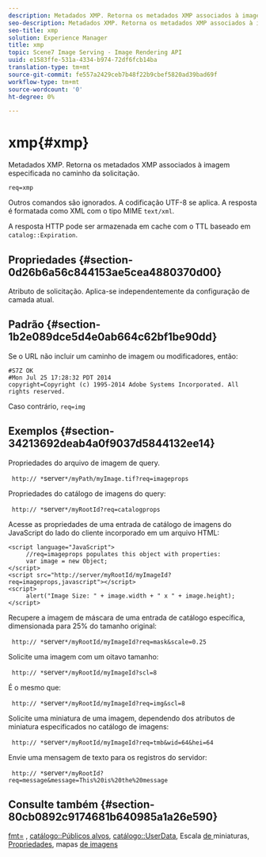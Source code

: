 ```yaml
---
description: Metadados XMP. Retorna os metadados XMP associados à imagem especificada no caminho da solicitação.
seo-description: Metadados XMP. Retorna os metadados XMP associados à imagem especificada no caminho da solicitação.
seo-title: xmp
solution: Experience Manager
title: xmp
topic: Scene7 Image Serving - Image Rendering API
uuid: e1583ffe-531a-4334-b974-72df6fcb14ba
translation-type: tm+mt
source-git-commit: fe557a2429ceb7b48f22b9cbef5820ad39bad69f
workflow-type: tm+mt
source-wordcount: '0'
ht-degree: 0%

---
```



# xmp{#xmp}

Metadados XMP. Retorna os metadados XMP associados à imagem especificada no caminho da solicitação.

`req=xmp`

Outros comandos são ignorados. A codificação UTF-8 se aplica. A resposta é formatada como XML com o tipo MIME `text/xml`.

A resposta HTTP pode ser armazenada em cache com o TTL baseado em `catalog::Expiration`.

## Propriedades {#section-0d26b6a56c844153ae5cea4880370d00}

Atributo de solicitação. Aplica-se independentemente da configuração de camada atual.

## Padrão {#section-1b2e089dce5d4e0ab664c62bf1be90dd}

Se o URL não incluir um caminho de imagem ou modificadores, então:

```
#S7Z OK 
#Mon Jul 25 17:28:32 PDT 2014 
copyright=Copyright (c) 1995-2014 Adobe Systems Incorporated. All rights reserved.
```

Caso contrário, `req=img`

## Exemplos {#section-34213692deab4a0f9037d5844132ee14}

Propriedades do arquivo de imagem de query.

` http:// *`server`*/myPath/myImage.tif?req=imageprops`

Propriedades do catálogo de imagens do query:

` http:// *`server`*/myRootId?req=catalogprops`

Acesse as propriedades de uma entrada de catálogo de imagens do JavaScript do lado do cliente incorporado em um arquivo HTML:

```
<script language="JavaScript"> 
     //req=imageprops populates this object with properties: 
     var image = new Object; 
</script> 
<script src="http://server/myRootId/myImageId?req=imageprops,javascript"></script> 
<script> 
     alert("Image Size: " + image.width + " x " + image.height); 
</script>
```

Recupere a imagem de máscara de uma entrada de catálogo específica, dimensionada para 25% do tamanho original:

` http:// *`server`*/myRootId/myImageId?req=mask&scale=0.25`

Solicite uma imagem com um oitavo tamanho:

` http:// *`server`*/myRootId/myImageId?scl=8`

É o mesmo que:

` http:// *`server`*/myRootId/myImageId?req=img&scl=8`

Solicite uma miniatura de uma imagem, dependendo dos atributos de miniatura especificados no catálogo de imagens:

` http:// *`server`*/myRootId/myImageId?req=tmb&wid=64&hei=64`

Envie uma mensagem de texto para os registros do servidor:

` http:// *`server`*/myRootId?req=message&message=This%20is%20the%20message`

## Consulte também {#section-80cb0892c9174681b640985a1a26e590}

[fmt=](../../../../../../is-api/http-ref/image-serving-api-ref/c-http-protocol-reference/c-command-reference/r-is-http-fmt.md#reference-cdf10043423b45ba9fe15157fb3ae37a) ,  [catálogo::Públicos alvos](/help/aem-is-ir-api/is-api/image-catalog/image-serving-api-ref/c-image-catalog-reference/c-image-svg-data-reference/c-image-data-reference/r-targets-cat.md),  [catálogo::UserData](/help/aem-is-ir-api/is-api/image-catalog/image-serving-api-ref/c-image-catalog-reference/c-image-svg-data-reference/c-image-data-reference/r-userdata-cat.md), Escala [ de ](../../../../../../is-api/http-ref/image-serving-api-ref/c-http-protocol-reference/c-notes-on-server-behavior/r-thumbnail-scaling.md#reference-0f71817f721d4913b34816758d69b07f)miniaturas,  [Propriedades](../../../../../../is-api/http-ref/image-serving-api-ref/c-http-protocol-reference/c-response-data/c-properties/c-properties.md#concept-49c609fd6de942cab422ee412353c9d9), mapas  [de imagens](../../../../../../is-api/http-ref/image-serving-api-ref/c-http-protocol-reference/c-syntax-and-features/r-image-maps.md#reference-ff7d1bac2a064104b0c508a81316fdab)
